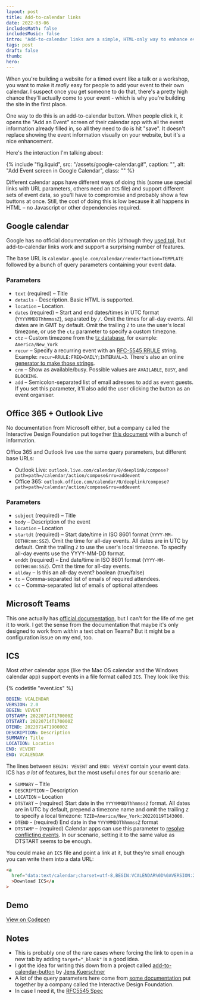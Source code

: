 ```yaml
---
layout: post
title: Add-to-calendar links
date: 2022-03-06
includesMath: false
includesMusic: false
intro: "Add-to-calendar links are a simple, HTML-only way to enhance event websites."
tags: post
draft: false
thumb:
hero:
---
```


When you're building a website for a timed event like a talk or a workshop, you want to make it _really_ easy for people to add your event to their own calendar. I suspect once you get someone to do that, there's a pretty high chance they'll actually come to your event - which is why you're building the site in the first place.

One way to do this is an add-to-calendar button. When people click it, it opens the "Add an Event" screen of their calendar app with all the event information already filled in, so all they need to do is hit "save". It doesn't replace showing the event information visually on your website, but it's a nice enhancement.

Here's the interaction I'm talking about:

{% include "fig.liquid", src: "/assets/google-calendar.gif", caption: "", alt: "Add Event screen in Google Calendar", class: "" %}

Different calendar apps have different ways of doing this (some use special links with URL parameters, others need an `ICS` file) and support different sets of event data, so you'll have to compromise and probably show a few buttons at once. Still, the cost of doing this is low because it all happens in HTML – no Javascript or other dependencies required.

## Google calendar

Google has no official documentation on this (although they [used to](https://web.archive.org/web/20120225150257/http://www.google.com/googlecalendar/event_publisher_guide_detail.html)), but add-to-calendar links work and support a surprising number of features.

The base URL is `calendar.google.com/calendar/render?action=TEMPLATE` followed by a bunch of query parameters containing your event data.

### Parameters

- `text` (required) – Title
- `details` - Description. Basic HTML is supported.
- `location` – Location.
- `dates` (required) – Start and end dates/times in UTC format (`YYYYMMDDThhmmssZ`), separated by `/`. Omit the times for all-day events. All dates are in GMT by default. Omit the trailing `Z` to use the user's local timezone, or use the `ctz` parameter to specify a custom timezone.
- `ctz` – Custom timezone from the [tz database](https://en.wikipedia.org/wiki/List_of_tz_database_time_zones), for example: `America/New_York`
- `recur` – Specify a recurring event with an [RFC-5545 RRULE](https://icalendar.org/iCalendar-RFC-5545/3-8-5-3-recurrence-rule.html) string. Example: `recur=RRULE:FREQ=DAILY;INTERVAL=3`. There's also an online [generator to make those strings](https://icalendar.org/rrule-tool.html).
- `crm` – Show as available/busy. Possible values are `AVAILABLE`, `BUSY`, and `BLOCKING`.
- `add` – Semicolon-separated list of email adresses to add as event guests. If you set this parameter, it'll also add the user clicking the button as an event organiser.

## Office 365 + Outlook Live

No documentation from Microsoft either, but a company called the Interactive Design Foundation put together [this document](https://github.com/InteractionDesignFoundation/add-event-to-calendar-docs/tree/main/services) with a bunch of information.

Office 365 and Outlook live use the same query parameters, but different base URLs:

- Outlook Live: `outlook.live.com/calendar/0/deeplink/compose?path=path=/calendar/action/compose&rru=addevent`
- Office 365: `outlook.office.com/calendar/0/deeplink/compose?path=path=/calendar/action/compose&rru=addevent`

### Parameters

- `subject` (required) – Title
- `body` – Description of the event
- `location` – Location
- `startdt` (required) – Start date/time in ISO 8601 format (`YYYY-MM-DDTHH:mm:SSZ`). Omit the time for all-day events. All dates are in UTC by default. Omit the trailing `Z` to use the user's local timezone. To specify all-day events use the YYYY-MM-DD format.
- `enddt` (required) – End date/time in ISO 8601 format (`YYYY-MM-DDTHH:mm:SSZ`). Omit the time for all-day events.
- `allday` – Is this an all-day event? boolean (true/false)
- `to` – Comma-separated list of emails of required attendees.
- `cc` – Comma-separated list of emails of optional attendees

## Microsoft Teams

This one actually has [official documentation](https://docs.microsoft.com/en-us/microsoftteams/platform/concepts/build-and-test/deep-links#deep-linking-to-the-scheduling-dialog), but I can't for the life of me get it to work. I get the sense from the documentation that maybe it's only designed to work from _within_ a text chat on Teams? But it might be a configuration issue on my end, too.

## ICS

Most other calendar apps (like the Mac OS calendar and the Windows calendar app) support events in a file format called `ICS`. They look like this:

{% codetitle "event.ics" %}

```yaml
BEGIN: VCALENDAR
VERSION: 2.0
BEGIN: VEVENT
DTSTAMP: 20220714T170000Z
DTSTART: 20220714T170000Z
DTEND: 20220714T190000Z
DESCRIPTION: Description
SUMMARY: Title
LOCATION: Location
END: VEVENT
END: VCALENDAR
```

The lines between `BEGIN: VEVENT` and `END: VEVENT` contain your event data. ICS has _a lot_ of features, but the most useful ones for our scenario are:

- `SUMMARY` – Title
- `DESCRIPTION` – Description
- `LOCATION` – Location
- `DTSTART` – (required) Start date in the `YYYYMMDDThhmmssZ` format. All dates are in UTC by default, prepend a timezone name and omit the trailing `Z` to specify a local timezone: `TZID=America/New_York:20220119T143000`.
- `DTEND` - (required) End date in the `YYYYMMDDThhmmssZ` format
- `DTSTAMP` – (required) Calendar apps can use this parameter to [resolve conflicting events](https://datatracker.ietf.org/doc/html/rfc5545#section-3.8.7.2). In our scenario, setting it to the same value as DTSTART seems to be enough.

You could make an `ICS` file and point a link at it, but they're small enough you can write them into a data URL:

```html
<a
  href="data:text/calendar;charset=utf-8,BEGIN:VCALENDAR%0D%0AVERSION:2.0%0D%0ABEGIN:VEVENT%0D%0ADTSTAMP:20220714T170000Z%0D%0ADTSTART:20220714T170000Z%0D%0ADTEND:20220714T190000Z%0D%0ADESCRIPTION:The event description%0D%0ASUMMARY:The event title%0D%0ALOCATION:Location%0D%0ASTATUS:CONFIRMED%0D%0ASEQUENCE:0%0D%0AEND:VEVENT%0D%0AEND:VCALENDAR"
  >Download ICS</a
>
```

## Demo

<a href="https://codepen.io/maxakohler/full/podYgQB" class="button">View on Codepen</a>

## Notes

- This is probably one of the rare cases where forcing the link to open in a new tab by adding `target="_blank"` is a good idea.
- I got the idea for writing this down from a project called [add-to-calendar-button](https://github.com/jekuer/add-to-calendar-button) by [Jens Kuerschner](https://jenskuerschner.de/)
- A lot of the query parameters here come from [some documentation](https://github.com/InteractionDesignFoundation/add-event-to-calendar-docs/tree/main/services) put together by a company called the Interactive Design Foundation.
- In case I need it, the [RFC5545 Spec](https://datatracker.ietf.org/doc/html/rfc5545#section-3.8.2.7)

